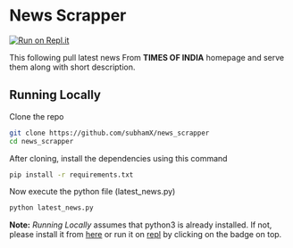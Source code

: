 # News Scrapper

[![Run on Repl.it](https://repl.it/badge/github/subhamX/news_scrapper)](https://repl.it/github/subhamX/news_scrapper)

This following pull latest news From **TIMES OF INDIA** homepage and serve them along with short description.

## Running Locally

Clone the repo
```bash
git clone https://github.com/subhamX/news_scrapper
cd news_scrapper
```

After cloning, install the dependencies using this command

```bash
pip install -r requirements.txt
```

Now execute the python file (latest_news.py)
```bash
python latest_news.py
```

**Note:** *Running Locally* assumes that python3 is already installed. If not, please install it from [here](https://www.python.org/downloads/) or run it on [repl](https://repl.it/) by clicking on the badge on top.